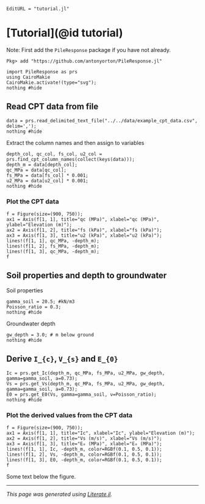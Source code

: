 ```@meta
EditURL = "tutorial.jl"
```

# [Tutorial](@id tutorial)

Note: First add the `PileResponse` package if you have not already.

`Pkg> add "https://github.com/antonyorton/PileResponse.jl"`

````@example tutorial
import PileResponse as prs
using CairoMakie
CairoMakie.activate!(type="svg");
nothing #hide
````

## Read CPT data from file

````@example tutorial
data = prs.read_delimited_text_file("../../data/example_cpt_data.csv", delim=',');
nothing #hide
````

Extract the column names and then assign to variables

````@example tutorial
depth_col, qc_col, fs_col, u2_col = prs.find_cpt_column_names(collect(keys(data)));
depth_m = data[depth_col];
qc_MPa = data[qc_col];
fs_MPa = data[fs_col] * 0.001;
u2_MPa = data[u2_col] * 0.001;
nothing #hide
````

### Plot the CPT data

````@example tutorial
f = Figure(size=(900, 750));
ax1 = Axis(f[1, 1], title="qc (MPa)", xlabel="qc (MPa)", ylabel="Elevation (m)");
ax2 = Axis(f[1, 2], title="fs (kPa)", xlabel="fs (kPa)");
ax3 = Axis(f[1, 3], title="u2 (kPa)", xlabel="u2 (kPa)");
lines!(f[1, 1], qc_MPa, -depth_m);
lines!(f[1, 2], fs_MPa, -depth_m);
lines!(f[1, 3], qc_MPa, -depth_m);
f
````

## Soil properties and depth to groundwater

Soil properties

````@example tutorial
gamma_soil = 20.5; #kN/m3
Poisson_ratio = 0.3;
nothing #hide
````

Groundwater depth

````@example tutorial
gw_depth = 3.0; # m below ground
nothing #hide
````

## Derive ``I_{c}``, ``V_{s}`` and ``E_{0}``

````@example tutorial
Ic = prs.get_Ic(depth_m, qc_MPa, fs_MPa, u2_MPa, gw_depth, gamma=gamma_soil, a=0.73);
Vs = prs.get_Vs(depth_m, qc_MPa, fs_MPa, u2_MPa, gw_depth, gamma=gamma_soil, a=0.73);
E0 = prs.get_E0(Vs, gamma=gamma_soil, ν=Poisson_ratio);
nothing #hide
````

### Plot the derived values from the CPT data

````@example tutorial
f = Figure(size=(900, 750));
ax1 = Axis(f[1, 1], title="Ic", xlabel="Ic", ylabel="Elevation (m)");
ax2 = Axis(f[1, 2], title="Vs (m/s)", xlabel="Vs (m/s)");
ax3 = Axis(f[1, 3], title="E₀ (MPa)", xlabel="E₀ (MPa)");
lines!(f[1, 1], Ic, -depth_m, color=RGBf(0.1, 0.5, 0.1));
lines!(f[1, 2], Vs, -depth_m, color=RGBf(0.1, 0.5, 0.1));
lines!(f[1, 3], E0, -depth_m, color=RGBf(0.1, 0.5, 0.1));
f
````

Some text below the figure.

---

*This page was generated using [Literate.jl](https://github.com/fredrikekre/Literate.jl).*

